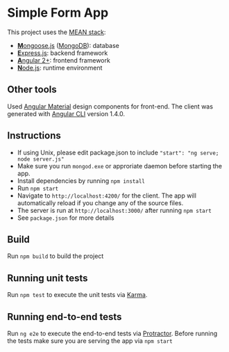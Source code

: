 # Simple Form App

This project uses the [MEAN stack](https://en.wikipedia.org/wiki/MEAN_(software_bundle)):
* [**M**ongoose.js](http://www.mongoosejs.com) ([MongoDB](https://www.mongodb.com)): database
* [**E**xpress.js](http://expressjs.com): backend framework
* [**A**ngular 2+](https://angular.io): frontend framework
* [**N**ode.js](https://nodejs.org): runtime environment

## Other tools
Used [Angular Material](https://material.angular.io/) design components for front-end.
The client was generated with [Angular CLI](https://github.com/angular/angular-cli) version 1.4.0.

## Instructions
* If using Unix, please edit package.json to include `"start": "ng serve; node server.js"`
* Make sure you run `mongod.exe` or approriate daemon before starting the app.
* Install dependencies by running `npm install`
* Run `npm start`
* Navigate to `http://localhost:4200/` for the client. The app will automatically reload if you change any of the source files. 
* The server is run at `http://localhost:3000/` after running `npm start`
* See `package.json` for more details

## Build
Run `npm build` to build the project

## Running unit tests
Run `npm test` to execute the unit tests via [Karma](https://karma-runner.github.io).

## Running end-to-end tests
Run `ng e2e` to execute the end-to-end tests via [Protractor](http://www.protractortest.org/).
Before running the tests make sure you are serving the app via `npm start`